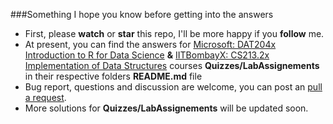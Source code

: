 ###Something I hope you know before getting into the answers

* First, please **watch** or **star** this repo, I'll be more happy if you **follow** me.
* At present, you can find the answers for [Microsoft: DAT204x Introduction to R for Data Science](https://courses.edx.org/courses/course-v1:Microsoft+DAT204x+5T2016/info) **&** [IITBombayX: CS213.2x Implementation of Data Structures](https://courses.edx.org/courses/course-v1:IITBombayX+CS213.2x+1T2016/info) courses **Quizzes/LabAssignements** in their respective folders **README.md** file
* Bug report, questions and discussion are welcome, you can post an [pull a request](https://help.github.com/articles/using-pull-requests/).
* More solutions for **Quizzes/LabAssignements** will be updated soon.
